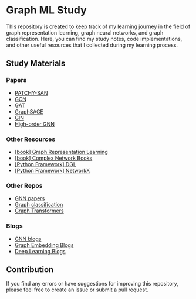 # Graph ML Study

This repository is created to keep track of my learning journey in the field of graph representation learning, graph neural networks, and graph classification. Here, you can find my study notes, code implementations, and other useful resources that I collected during my learning process.

## Study Materials

### Papers

- [PATCHY-SAN](https://arxiv.org/abs/1605.05273)
- [GCN](https://arxiv.org/abs/1609.02907)
- [GAT](https://arxiv.org/abs/1710.10903)
- [GraphSAGE](https://arxiv.org/abs/1706.02216)
- [GIN](https://arxiv.org/abs/1810.00826)
- [High-order GNN](https://arxiv.org/abs/1810.02244)

### Other Resources

- [[book] Graph Representation Learning](https://www.cs.mcgill.ca/~wlh/grl_book/)
- [[book] Complex Network Books](https://1drv.ms/f/s!Asm9F-fHq1ErgReBq0gUXDez2fSJ)
- [[Python Framework] DGL](https://github.com/dmlc/dgl)
- [[Python Framework] NetworkX](https://github.com/networkx/networkx)



### Other Repos

- [GNN papers](https://github.com/thunlp/GNNPapers)
- [Graph classification](https://github.com/benedekrozemberczki/awesome-graph-classification)
- [Graph Transformers](https://github.com/ChandlerBang/awesome-graph-transformer)


### Blogs

- [GNN blogs](Blogs/readme.md#gnn-blogs)
- [Graph Embedding Blogs](Blogs/readme.md#graph-embedding-blogs)
- [Deep Learning Blogs](Blogs/readme.md#deep-learning-blogs)

## Contribution

If you find any errors or have suggestions for improving this repository, please feel free to create an issue or submit a pull request.

